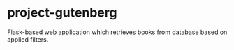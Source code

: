 # project-gutenberg
Flask-based web application which retrieves books from database based on applied filters.
